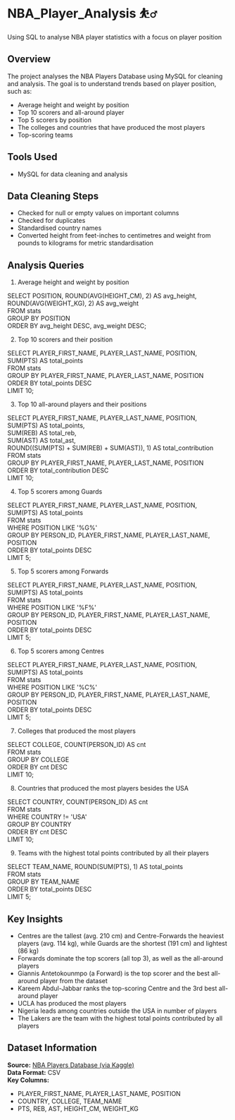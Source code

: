 # NBA_Player_Analysis ⛹️‍♂️

Using SQL to analyse NBA player statistics with a focus on player position


## Overview
The project analyses the NBA Players Database using MySQL for cleaning and analysis.
The goal is to understand trends based on player position, such as:
- Average height and weight by position
- Top 10 scorers and all-around player
- Top 5 scorers by position
- The colleges and countries that have produced the most players
- Top-scoring teams


## Tools Used
- MySQL for data cleaning and analysis


## Data Cleaning Steps
- Checked for null or empty values on important columns
- Checked for duplicates
- Standardised country names
- Converted height from feet-inches to centimetres and weight from pounds to kilograms for metric standardisation


## Analysis Queries

1. Average height and weight by position

SELECT POSITION, ROUND(AVG(HEIGHT_CM), 2) AS avg_height,  
ROUND(AVG(WEIGHT_KG), 2) AS avg_weight  
FROM stats  
GROUP BY POSITION  
ORDER BY avg_height DESC, avg_weight DESC;

2. Top 10 scorers and their position

SELECT PLAYER_FIRST_NAME, PLAYER_LAST_NAME, POSITION, SUM(PTS) AS total_points  
FROM stats  
GROUP BY PLAYER_FIRST_NAME, PLAYER_LAST_NAME, POSITION  
ORDER BY total_points DESC  
LIMIT 10;

3. Top 10 all-around players and their positions

SELECT PLAYER_FIRST_NAME, PLAYER_LAST_NAME, POSITION,  
    SUM(PTS) AS total_points,  
    SUM(REB) AS total_reb,  
    SUM(AST) AS total_ast,  
    ROUND((SUM(PTS) + SUM(REB) + SUM(AST)), 1) AS total_contribution  
FROM stats  
GROUP BY PLAYER_FIRST_NAME, PLAYER_LAST_NAME, POSITION  
ORDER BY total_contribution DESC  
LIMIT 10;

4. Top 5 scorers among Guards

SELECT PLAYER_FIRST_NAME, PLAYER_LAST_NAME, POSITION, SUM(PTS) AS total_points  
FROM stats  
WHERE POSITION LIKE '%G%'  
GROUP BY PERSON_ID, PLAYER_FIRST_NAME, PLAYER_LAST_NAME, POSITION  
ORDER BY total_points DESC  
LIMIT 5;

5. Top 5 scorers among Forwards

SELECT PLAYER_FIRST_NAME, PLAYER_LAST_NAME, POSITION, SUM(PTS) AS total_points  
FROM stats  
WHERE POSITION LIKE '%F%'  
GROUP BY PERSON_ID, PLAYER_FIRST_NAME, PLAYER_LAST_NAME, POSITION  
ORDER BY total_points DESC  
LIMIT 5;

6. Top 5 scorers among Centres

SELECT PLAYER_FIRST_NAME, PLAYER_LAST_NAME, POSITION, SUM(PTS) AS total_points  
FROM stats  
WHERE POSITION LIKE '%C%'  
GROUP BY PERSON_ID, PLAYER_FIRST_NAME, PLAYER_LAST_NAME, POSITION  
ORDER BY total_points DESC  
LIMIT 5;

7. Colleges that produced the most players

SELECT COLLEGE, COUNT(PERSON_ID) AS cnt  
FROM stats  
GROUP BY COLLEGE  
ORDER BY cnt DESC  
LIMIT 10;

8. Countries that produced the most players besides the USA

SELECT COUNTRY, COUNT(PERSON_ID) AS cnt  
FROM stats  
WHERE COUNTRY != 'USA'  
GROUP BY COUNTRY  
ORDER BY cnt DESC  
LIMIT 10;

9. Teams with the highest total points contributed by all their players

SELECT TEAM_NAME, ROUND(SUM(PTS), 1) AS total_points  
FROM stats  
GROUP BY TEAM_NAME  
ORDER BY total_points DESC  
LIMIT 5;  


## Key Insights
- Centres are the tallest (avg. 210 cm) and Centre-Forwards the heaviest players (avg. 114 kg), while Guards are the shortest (191 cm) and lightest (86 kg)  
- Forwards dominate the top scorers (all top 3), as well as the all-around players  
- Giannis Antetokounmpo (a Forward) is the top scorer and the best all-around player from the dataset
- Kareem Abdul-Jabbar ranks the top-scoring Centre and the 3rd best all-around player
- UCLA has produced the most players
- Nigeria leads among countries outside the USA in number of players  
- The Lakers are the team with the highest total points contributed by all players


## Dataset Information
**Source:** [NBA Players Database (via Kaggle)](https://www.kaggle.com/datasets/unsdsn/world-happiness/data)   
**Data Format:** CSV  
**Key Columns:**   
- PLAYER_FIRST_NAME, PLAYER_LAST_NAME, POSITION
- COUNTRY, COLLEGE, TEAM_NAME
- PTS, REB, AST, HEIGHT_CM, WEIGHT_KG


  
